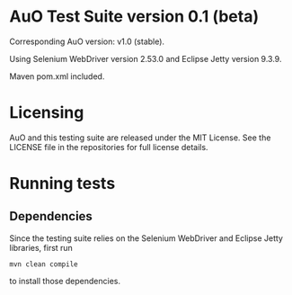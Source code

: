 AuO Test Suite version 0.1 (beta)
===

Corresponding AuO version: v1.0 (stable).

Using Selenium WebDriver version 2.53.0 and Eclipse Jetty version 9.3.9.

Maven pom.xml included.

# Licensing

AuO and this testing suite are released under the MIT License. See the LICENSE file in the
repositories for full license details.

# Running tests

## Dependencies

Since the testing suite relies on the Selenium WebDriver and Eclipse Jetty libraries, first run

`mvn clean compile`

to install those dependencies.
